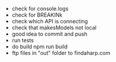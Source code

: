 - check for console.logs
- check for BREAKINk
- check which API is connecting
- check that makesModels not local
- good idea to commit and push
- run tests
- do build npm run build
- ftp files in "out" folder to findaharp.com